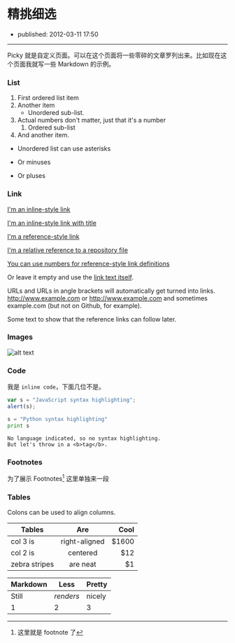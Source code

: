 # 精挑细选

- published: 2012-03-11 17:50

----------------------

Picky 就是自定义页面。可以在这个页面将一些零碎的文章罗列出来。比如现在这个页面我就写一些 Markdown 的示例。

### List

1. First ordered list item
2. Another item
   * Unordered sub-list. 
1. Actual numbers don't matter, just that it's a number
   1. Ordered sub-list
4. And another item.


* Unordered list can use asterisks
- Or minuses
+ Or pluses

### Link

[I'm an inline-style link](https://www.google.com)

[I'm an inline-style link with title](https://www.google.com "Google's Homepage")

[I'm a reference-style link][Arbitrary case-insensitive reference text]

[I'm a relative reference to a repository file](../blob/master/LICENSE)

[You can use numbers for reference-style link definitions][1]

Or leave it empty and use the [link text itself].

URLs and URLs in angle brackets will automatically get turned into links. 
http://www.example.com or <http://www.example.com> and sometimes 
example.com (but not on Github, for example).

Some text to show that the reference links can follow later.

[arbitrary case-insensitive reference text]: https://www.mozilla.org
[1]: http://slashdot.org
[link text itself]: http://www.reddit.com

### Images

![alt text](/static/notfound.png "这个是 404 页面")

### Code

我是 `inline code`，下面几位不是。

```javascript
var s = "JavaScript syntax highlighting";
alert(s);
```
 
```python
s = "Python syntax highlighting"
print s
```
 
```
No language indicated, so no syntax highlighting. 
But let's throw in a <b>tag</b>.
```

### Footnotes

为了展示 Footnotes[^1] 这里单独来一段

### Tables

Colons can be used to align columns.

| Tables        | Are           | Cool  |
| ------------- |:-------------:| -----:|
| col 3 is      | right-aligned | $1600 |
| col 2 is      | centered      |   $12 |
| zebra stripes | are neat      |    $1 |


|Markdown | Less    | Pretty|
|---------| ----    | ---   |
|Still    | *renders* | nicely|
|1 | 2       | 3     |


[^1]: 这里就是 footnote 了